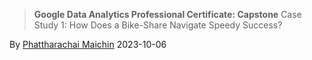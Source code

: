 > **Google Data Analytics Professional Certificate: Capstone**
Case Study 1: How Does a Bike-Share Navigate Speedy Success?

By [Phattharachai Maichin](https://www.linkedin.com/in/phattharachai-m/)
2023-10-06


